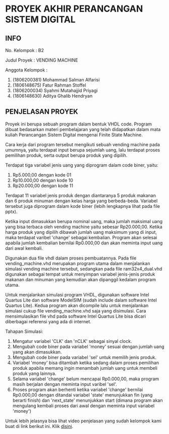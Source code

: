 # PROYEK AKHIR PERANCANGAN SISTEM DIGITAL
## INFO
No. Kelompok : B2

Judul Proyek : VENDING MACHINE

Anggota Kelompok :
1. (1806200381) Mohammad Salman Alfarisi
2. (1806148675) Fatur Rahman Stoffel
3. (1806200034) Syahmi Mutahajjid Priyagi
4. (1806148630) Aditya Ghalib Hendryan

## PENJELASAN PROYEK
Proyek ini berupa sebuah program dalam bentuk VHDL code. Program dibuat bedasarkan materi pembelajaran yang telah didapatkan dalam mata kuliah Perancangan Sistem Digital mengenai Finite State Machine.

Cara kerja dari program tersebut mengikuti sebuah vending machine pada umumnya, yaitu terdapat input berupa sejumlah uang, lalu terdapat proses pemilihan produk, serta output berupa produk yang dipilih.

Terdapat tiga variabel jenis uang yang diprogram dalam code biner, yaitu:
1. Rp5.000,00 dengan kode 01
2. Rp10.000,00 dengan kode 10
3. Rp20.000,00 dengan kode 11

Terdapat 11 variabel jenis produk dengan diantaranya 5 produk makanan dan 6 produk minuman dengan kelas harga yang berbeda-beda. Variabel tersebut juga diprogram dalam kode biner (lebih lengkapnya lihat pada file pptx).

Ketika input dimasukkan berupa nominal uang, maka jumlah maksimal uang yang bisa terbaca oleh vending machine yaitu sebesar Rp20.000,00. Ketika harga produk yang dipilih dibawah jumlah uang maksimum yang di input, maka terdapat varibel 'change' sebagai kembalian. Program akan selesai apabila jumlah kembalian bernilai Rp0.000,00 dan akan meminta input uang dari awal kembali.

Digunakan dua file vhdl dalam proses pembuatannya. Pada file vending_machine.vhd merupakan program utama dalam menjalankan simulasi vending machine tersebut, sedangkan pada file ram32x4_dual.vhd digunakan sebagai tempat untuk menyimpan variabel jenis-jenis produk makanan dan minuman yang kemudian akan dipanggil kedalam program utama.

Untuk menjalankan simulasi program VHDL, digunakan software Intel Quartus Lite dan software ModelSIM (sudah include dalam software Intel Quartus Lite). Kedua program akan dicompile lalu untuk menjalankan simulasi cukup file vending_machine.vhd saja yang disimulasi. Cara mensimulasikan file vhd pada software Intel Quartus Lite bisa dicari diberbagai referensi yang ada di internet.

Tahapan Simulasi:
1. Mengatur variabel 'CLK' dan 'nCLK' sebagai sinyal clock.
2. Mengubah code biner pada variabel 'money' sesuai dengan jumlah uang yang akan dimasukkan.
3. Mengubah code biner pada variabel 'sel' untuk memilih jenis produk.
4. Variabel 'money' bisa ditambah ketika sedang dalam proses pemilihan produk apabila memang ingin menambah jumlah uang untuk membeli produk yang lainnya.
5. Selama variabel 'change' belum mencapai Rp0.000,00, maka program masih berjalan dengan meminta input varibel 'sel'.
6. Proses program akan berhenti ketika variabel 'change' bernilai Rp0.000,00 dengan ditandai variabel 'state' menunjukkan fin (yang berarti finish) dan 'next_state' menunjukkan start (dimana program akan mengulang kembali proses dari awal dengan meminta input variabel 'money')

Untuk lebih jelasnya bisa lihat video penjelasan yang sudah kelompok kami buat di link berikut ini. Klik [disini](https://youtu.be/b2_vGVoKoEY).
